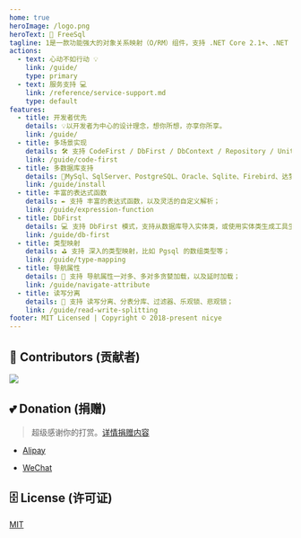 ```yaml
---
home: true
heroImage: /logo.png
heroText: 🦄 FreeSql
tagline: 1是一款功能强大的对象关系映射（O/RM）组件，支持 .NET Core 2.1+、.NET Framework 4.0+、Xamarin，国产首个支持 AOT 发布的 ORM✨
actions:
  - text: 心动不如行动 💡
    link: /guide/
    type: primary
  - text: 服务支持 💻
    link: /reference/service-support.md
    type: default
features:
  - title: 开发者优先
    details: 💡以开发者为中心的设计理念，想你所想，亦享你所享。
    link: /guide/
  - title: 多场景实现
    details: 🛠 支持 CodeFirst / DbFirst / DbContext / Repository / UnitOfWork / AOP / 支持 .NETCore 2.1+, .NETFramework 4.0+, AOT, Xamarin
    link: /guide/code-first
  - title: 多数据库支持
    details: 🌳MySql、SqlServer、PostgreSQL、Oracle、Sqlite、Firebird、达梦、人大金仓、南大通用、虚谷、神舟、翰高、ClickHouse、QuestDB、Access 等数据库
    link: /guide/install
  - title: 丰富的表达式函数
    details: ✒ 支持 丰富的表达式函数，以及灵活的自定义解析；
    link: /guide/expression-function
  - title: DbFirst
    details: 💻 支持 DbFirst 模式，支持从数据库导入实体类，或使用实体类生成工具生成实体类；
    link: /guide/db-first
  - title: 类型映射
    details: ⛳ 支持 深入的类型映射，比如 Pgsql 的数组类型等；
    link: /guide/type-mapping
  - title: 导航属性
    details: 🏁 支持 导航属性一对多、多对多贪婪加载，以及延时加载；
    link: /guide/navigate-attribute
  - title: 读写分离
    details: 📃 支持 读写分离、分表分库、过滤器、乐观锁、悲观锁；
    link: /guide/read-write-splitting
footer: MIT Licensed | Copyright © 2018-present nicye
---
```


## 👯 Contributors (贡献者)

<a href="https://contributors-img.web.app/image?repo=dotnetcore/FreeSql">
  <img src="https://contributors-img.web.app/image?repo=dotnetcore/FreeSql" />
</a>

## 💕 Donation (捐赠)

> 超级感谢你的打赏。[详情捐赠内容](./reference/donation.md)

- [Alipay](https://www.cnblogs.com/FreeSql/gallery/image/338860.html)

- [WeChat](https://www.cnblogs.com/FreeSql/gallery/image/338859.html)

## 🗄 License (许可证)

[MIT](https://github.com/dotnetcore/FreeSql/blob/master/LICENSE)

<ins class="adsbygoogle"
     style="display:block"
     data-ad-client="ca-pub-7223766210897652"
     data-ad-slot="3532742594"
     data-ad-format="auto"
     data-full-width-responsive="true"></ins>
